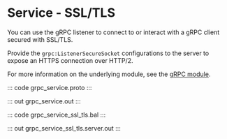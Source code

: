 # Service - SSL/TLS

You can use the gRPC listener to connect to or interact with a gRPC client
secured with SSL/TLS.

Provide the `grpc:ListenerSecureSocket` configurations to the server to
expose an HTTPS connection over HTTP/2.

For more information on the underlying module, 
see the [gRPC module](https://lib.ballerina.io/ballerina/grpc/latest/).

::: code grpc_service.proto :::

::: out grpc_service.out :::

::: code grpc_service_ssl_tls.bal :::

::: out grpc_service_ssl_tls.server.out :::